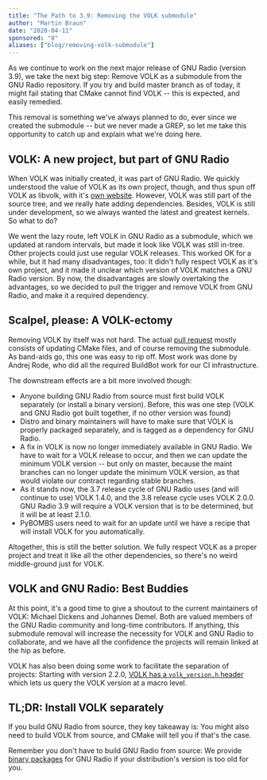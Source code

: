 ```yaml
---
title: "The Path to 3.9: Removing the VOLK submodule"
author: "Martin Braun"
date: "2020-04-11"
sponsored: "0"
aliases: ["blog/removing-volk-submodule"]
---
```


As we continue to work on the next major release of GNU Radio (version 3.9), we
take the next big step: Remove VOLK as a submodule from the GNU Radio repository.
If you try and build master branch as of today, it might fail stating that CMake
cannot find VOLK -- this is expected, and easily remedied.

This removal is something we've always planned to do, ever since we created the
submodule -- but we never made a GREP, so let me take this opportunity to catch
up and explain what we're doing here.

<!--more-->

## VOLK: A new project, but part of GNU Radio

When VOLK was initially created, it was part of GNU Radio. We quickly understood
the value of VOLK as its own project, though, and thus spun off VOLK as libvolk,
with it's [own website](https://libvolk.org). However, VOLK was still part of
the source tree, and we really hate adding dependencies. Besides, VOLK is still
under development, so we always wanted the latest and greatest kernels. So what
to do?

We went the lazy route, left VOLK in GNU Radio as a submodule, which we updated
at random intervals, but made it look like VOLK was still in-tree. Other projects
could just use regular VOLK releases. This worked OK for a while, but it had
many disadvantages, too: It didn't fully respect VOLK as it's own project, and
it made it unclear which version of VOLK matches a GNU Radio version. By now,
the disadvantages are slowly overtaking the advantages, so we decided to pull
the trigger and remove VOLK from GNU Radio, and make it a required dependency.

## Scalpel, please: A VOLK-ectomy

Removing VOLK by itself was not hard. The actual
[pull request](https://github.com/gnuradio/gnuradio/pull/3346)
mostly consists of updating CMake files, and of course removing the submodule.
As band-aids go, this one was easy to rip off. Most work was done by Andrej Rode,
who did all the required BuildBot work for our CI infrastructure.

The downstream effects are a bit more involved though:

- Anyone building GNU Radio from source must first build VOLK separately (or
  install a binary version). Before, this was one step (VOLK and GNU Radio got
  built together, if no other version was found)
- Distro and binary maintainers will have to make sure that VOLK is properly
  packaged separately, and is tagged as a dependency for GNU Radio.
- A fix in VOLK is now no longer immediately available in GNU Radio. We have to
  wait for a VOLK release to occur, and then we can update the minimum VOLK
  version -- but only on master, because the maint branches can no longer update
  the minimum VOLK version, as that would violate our contract regarding stable
  branches.
- As it stands now, the 3.7 release cycle of GNU Radio uses (and will
  continue to use) VOLK 1.4.0, and the 3.8 release cycle uses VOLK 2.0.0. GNU
  Radio 3.9 will require a VOLK version that is to be determined, but it will be at
  least 2.1.0.
- PyBOMBS users need to wait for an update until we have a recipe that will
  install VOLK for you automatically.

Altogether, this is still the better solution. We fully respect VOLK as a proper
project and treat it like all the other dependencies, so there's no weird
middle-ground just for VOLK.

## VOLK and GNU Radio: Best Buddies

At this point, it's a good time to give a shoutout to the current maintainers of
VOLK: Michael Dickens and Johannes Demel. Both are valued members of the GNU
Radio community and long-time contributors. If anything, this submodule removal
will increase the necessity for VOLK and GNU Radio to collaborate, and we have
all the confidence the projects will remain linked at the hip as before.

VOLK has also been doing some work to facilitate the separation of projects:
Starting with version 2.2.0,
[VOLK has a `volk_version.h` header](https://github.com/gnuradio/volk/pull/346)
which lets us query the VOLK version at a macro level.

## TL;DR: Install VOLK separately

If you build GNU Radio from source, they key takeaway is: You might also need to
build VOLK from source, and CMake will tell you if that's the case.

Remember you don't have to build GNU Radio from source: We provide
[binary packages](https://wiki.gnuradio.org/index.php/InstallingGR#From_Binaries)
for GNU Radio if your distribution's version is too old for you.
